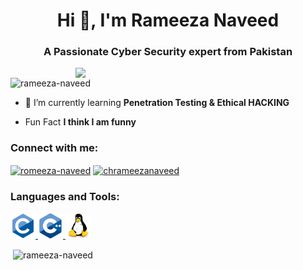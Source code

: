 <h1 align="center">Hi 👋, I'm Rameeza Naveed</h1>
<h3 align="center">A Passionate Cyber Security expert from Pakistan</h3>

<img align="right" width="400" src="https://user-images.githubusercontent.com/55389276/140866485-8fb1c876-9a8f-4d6a-98dc-08c4981eaf70.gif">




<p align="left"> <img src="https://komarev.com/ghpvc/?username=rameeza-naveed&label=Profile%20views&color=0e75b6&style=flat" alt="rameeza-naveed" /> </p>

- 🌱 I’m currently learning **Penetration Testing & Ethical HACKING**

- Fun Fact **I think I am funny**

<h3 align="left">Connect with me:</h3>
<p align="left">
<a href="https://linkedin.com/in/romeeza-naveed" target="blank"><img align="center" src="https://raw.githubusercontent.com/rahuldkjain/github-profile-readme-generator/master/src/images/icons/Social/linked-in-alt.svg" alt="romeeza-naveed" height="30" width="40" /></a>
<a href="https://instagram.com/chrameezanaveed" target="blank"><img align="center" src="https://raw.githubusercontent.com/rahuldkjain/github-profile-readme-generator/master/src/images/icons/Social/instagram.svg" alt="chrameezanaveed" height="30" width="40" /></a>
</p>

<h3 align="left">Languages and Tools:</h3>
<p align="left"> <a href="https://www.cprogramming.com/" target="_blank" rel="noreferrer"> <img src="https://raw.githubusercontent.com/devicons/devicon/master/icons/c/c-original.svg" alt="c" width="40" height="40"/> </a> <a href="https://www.w3schools.com/cpp/" target="_blank" rel="noreferrer"> <img src="https://raw.githubusercontent.com/devicons/devicon/master/icons/cplusplus/cplusplus-original.svg" alt="cplusplus" width="40" height="40"/> </a> <a href="https://www.linux.org/" target="_blank" rel="noreferrer"> <img src="https://raw.githubusercontent.com/devicons/devicon/master/icons/linux/linux-original.svg" alt="linux" width="40" height="40"/> </a> </p>

<p>&nbsp;<img align="center" src="https://github-readme-stats.vercel.app/api?username=rameeza-naveed&show_icons=true&locale=en" alt="rameeza-naveed" /></p>

